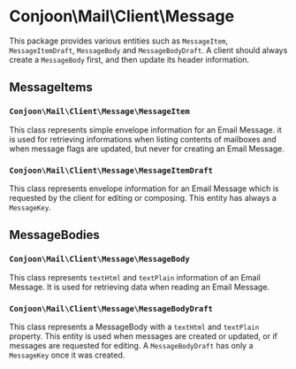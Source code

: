 # Conjoon\Mail\Client\Message

This package provides various entities such as `MessageItem`, `MessageItemDraft`, `MessageBody` and `MessageBodyDraft`.
A client should always create a `MessageBody` first, and then update its header information.

## MessageItems

### `Conjoon\Mail\Client\Message\MessageItem`

This class represents simple envelope information for an Email Message. it is used for retrieving informations when
listing contents of mailboxes and when message flags are updated, but never for creating an Email Message.

### `Conjoon\Mail\Client\Message\MessageItemDraft`

This class represents envelope information for an Email Message which is requested by the client for editing or
composing. This entity has always a `MessageKey`.

## MessageBodies

### `Conjoon\Mail\Client\Message\MessageBody`

This class represents `textHtml` and `textPlain` information of an Email Message. It is used for retrieving data when
reading an Email Message.

### `Conjoon\Mail\Client\Message\MessageBodyDraft`

This class represents a MessageBody with a `textHtml` and `textPlain` property. This entity is used when messages are
created or updated, or if messages are requested for editing. A `MessageBodyDraft` has only a `MessageKey` once it was
created.  

